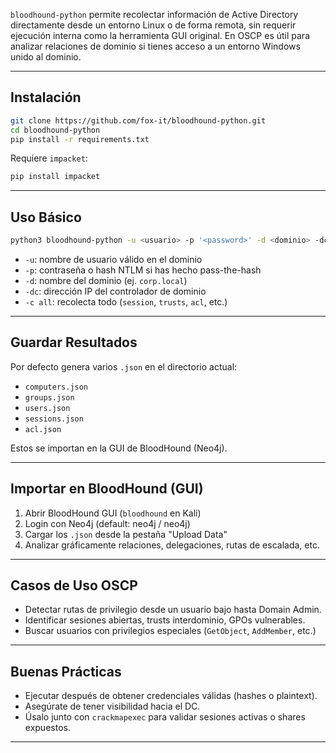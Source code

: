 
`bloodhound-python` permite recolectar información de Active Directory directamente desde un entorno Linux o de forma remota, sin requerir ejecución interna como la herramienta GUI original. En OSCP es útil para analizar relaciones de dominio si tienes acceso a un entorno Windows unido al dominio.

---

## Instalación

```bash
git clone https://github.com/fox-it/bloodhound-python.git
cd bloodhound-python
pip install -r requirements.txt
```

Requiere `impacket`:
```bash
pip install impacket
```

---

## Uso Básico

```bash
python3 bloodhound-python -u <usuario> -p '<password>' -d <dominio> -dc <DC_IP> -c all
```

- `-u`: nombre de usuario válido en el dominio
- `-p`: contraseña o hash NTLM si has hecho pass-the-hash
- `-d`: nombre del dominio (ej. `corp.local`)
- `-dc`: dirección IP del controlador de dominio
- `-c all`: recolecta todo (`session`, `trusts`, `acl`, etc.)

---

## Guardar Resultados

Por defecto genera varios `.json` en el directorio actual:
- `computers.json`
- `groups.json`
- `users.json`
- `sessions.json`
- `acl.json`

Estos se importan en la GUI de BloodHound (Neo4j).

---

## Importar en BloodHound (GUI)

1. Abrir BloodHound GUI (`bloodhound` en Kali)
2. Login con Neo4j (default: neo4j / neo4j)
3. Cargar los `.json` desde la pestaña "Upload Data"
4. Analizar gráficamente relaciones, delegaciones, rutas de escalada, etc.

---

## Casos de Uso OSCP

- Detectar rutas de privilegio desde un usuario bajo hasta Domain Admin.
- Identificar sesiones abiertas, trusts interdominio, GPOs vulnerables.
- Buscar usuarios con privilegios especiales (`GetObject`, `AddMember`, etc.)

---

## Buenas Prácticas

- Ejecutar después de obtener credenciales válidas (hashes o plaintext).
- Asegúrate de tener visibilidad hacia el DC.
- Úsalo junto con `crackmapexec` para validar sesiones activas o shares expuestos.

---
